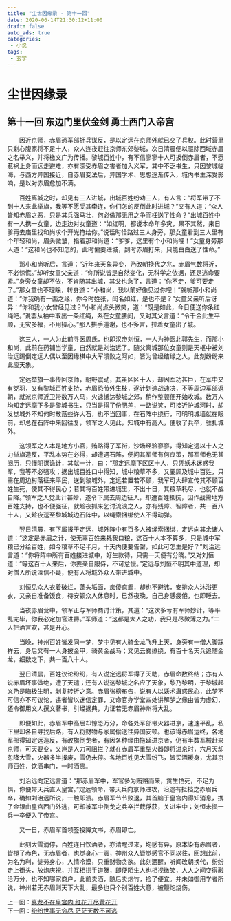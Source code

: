 ```yaml
---
title: "尘世因缘录 - 第十一回"
date: 2020-06-14T21:30:12+11:00
draft: false
auto_ads: true
categories:
 - 小说
tags:
 - 玄学
---
```

# 尘世因缘录

## 第十一回 东边门里伏金剑 勇士西门入帝宫

　　因近京师，赤眉恐军部拥兵谋反，是以定远在京师外就已交了兵权。此时营里只剩心腹家将不足十人，众人连夜赶往京师东郊黎城，次日清晨便以驱除西域赤眉之名举义，并将檄文广为传播。黎城百姓中，有不信寥寥十人可扳倒赤眉者，不愿惹祸上身而远走避难，亦有深受赤眉之害者加入义军，其中不乏书生，只因黎城临海，与西方异国接近，自赤眉变法后，异国学术、思想逐渐传入，城内书生深受影响，是以对赤眉愈加不满。

　　百姓离城之时，却见有三人进城，出城百姓纷劝三人，有人言：“将军带了不到十人来此举旗，我等不愿受其牵连，你们怎的反倒此时进城？”又有人道：“众人皆知赤眉之恶，只是其兵强马壮，何必做那无用之争而枉送了性命？”出城百姓中有一人携一女童，边走边对女童道：“如红啊，都说本命年多灾，果不其然，来日爹再去庙里找和尚求个开光符给你。”说话时恰路过三人身旁，那女童看到三人里有个年轻和尚，眉头微皱，指着那和尚道：“爹爹，这里有个小和尚哩！”女童身旁那人道：“这和尚也不知怎的，此时偏要进城，到时赤眉打来，只能白白送了性命。”

　　那小和尚听后，言道：“近年来天象异变，乃改朝换代之兆，赤眉气数将近，不必惊慌。”却听女童父亲道：“你所说皆是自然变化，无科学之依据，还是逃命要紧。”身旁女童却不依，不肯随其出城，其父也急了，言道：“你不走，爹可要走了。”那女童也不理睬，转身道：“小和尚，我以前好像见过你哩！”就听那小和尚道：“你我确有一面之缘，你今时姓张，闺名如红，是也不是？”女童父亲听后讶异：“你和我小女曾经见过？”小和尚点头微笑，道：“既是如此，今日便送你条红绳吧。”说罢从袖中取出一条红绳，系在女童腰间，又对其父言道：“令千金此生平顺，无灾多福，不用操心。”那人拱手道谢，也不多言，拉着女童出了城。

　　这三人，一人为此前寻医周氏，也即汉帝刘恒，一人为神医北郭先生，而那小和尚，此前在药铺当学童，自然就是刘治远了。随父离城那位女童则是天枢中被刘治远踢倒定远人偶以至因缘棋中大军溃败之阿如，皆为曾经结缘之人，此刻纷纷来此应天象。

　　定远举旗一事传回京师，朝野震动，其虽区区十人，却因军功甚巨，在军中又有党羽，又有黎城百姓支持，赤眉恐节外生枝，遂计划速战速决，不等周边军部返朝，就派京师近卫带数万人马，火速抵达黎城之郊，稍作整顿便开始攻城。数万人均知定远麾下多是黎城书生，只当是得了份肥差，一路说笑，可接近护城河时，却发觉城外不知何时散落些许大石，也不当回事，在石阵中绕行，可明明城墙就在眼前，却总在石阵中来回往复，领军之人见此，知城中有高人，便收了兵卒，驻扎城外。

　　这领军之人本是地方小官，贿赂得了军衔，沙场经验寥寥，得知定远以十人之力举旗造反，平乱本势在必得，却遭遇石阵，便问其军师有何良策，那军师也无甚阅历，只懂阴谋诡计，其献一计，曰：“那定远麾下区区十人，只凭妖术迷惑我军，我等不必强攻；据出城百姓口中得知，城中粮草不多，又要顾及城中百姓，只需在周边村落征来平民，送到黎城外，定远若置若不顾，我军可大肆宣传其不顾百姓生死，使其不得民心；若其将百姓带进城里，不出十日，其粮草耗尽，也就不战自降。”领军之人觉此计甚妙，遂令下属去周边征人，却遭百姓抵抗，因作战需地方百姓支持，也不便强征，就趁夜抓来乞讨流浪之人，亦有残障、智障者，共一百八十人，又趁夜送至黎城城边石阵中，以绳索捆绑使人不得动弹。

　　翌日清晨，有下属报于定远，城外阵中有百多人被绳索捆绑，定远向其余诸人道：“这定是赤眉之计，使无辜百姓来耗我口粮，这百十人本不算多，只是城中军粮已分给百姓，如今粮草不足半月，十天内便要告罄，如此可怎生是好？”刘治远言道：“你将阵中所有百姓接进城中，好生款待，只需一天便有分晓。”又对刘恒道：“等这百十人来后，你要亲自服侍，不可怠慢。”定远与刘恒不明其中道理，却对僧人所说深信不疑，便有人将城外众人带进城中。

　　刘恒见众人衣着破烂，蓬头垢面，痴傻疯癫，却也不避讳，安排众人沐浴更衣，又亲自准备饭食，待安顿众人休息时，已然夜晚，自己身感疲倦，也即睡去。

　　当夜赤眉营中，领军正与军师商讨计策，其道：“这次多亏有军师妙计，等平乱完毕，你我必定加官进爵。”军师道：“这都是大人之功，我只是尽微薄之力。”二人把酒言欢，甚是开心。

　　当晚，神州百姓皆发同一梦，梦中见有人骑金龙飞升上天，身旁有一僧人脚踩祥云，身后又有一人身披金甲，骑黄金战马；又见云雾缭绕，有百十名天兵追随金龙，细数之下，共一百八十人。

　　翌日清晨，百姓议论纷纷，有人说定远将军得了天助，赤眉命数终结；亦有人说赤眉坏事做绝，遭了天谴；还有人说这黎城之名应了天象，黎乃黎明，于黎城起义乃是晦极生明，剥复转折之意。赤眉张榜布告，说有人以妖术蛊惑民心，此梦不可信亦不可议论，违者皆以迷信定罪，又命官办学堂四处讲解梦之缘由皆为虚幻，还令御用文人撰文著书，引经据典，力证若无赤眉神州将大乱。

　　即便如此，赤眉军中高层却惊恐万分，命各处军部带火器进京，速速平乱，私下里却各自寻找后路，有人将财物与家属偷送往异国安顿。也该得赤眉运终，各地军部得知定远造反，有改旗倒戈者，有因各种缘由拖延进京者，仍有半数军械赶来京师，可天要变，又岂是人力可阻拦？就在赤眉军重型火器即将进京时，六月天却忽降大雪，火器多半报废，雪仍未停。各地百姓见大雪纷飞，皆买酒暖身，尤其京师百姓，饮酒串门，一时酒贵。

　　刘治远向定远言道：“那赤眉军中，军官多为贿赂而来，贪生怕死，不足为惧，你便带天兵直入皇宫。”定远领命，带天兵向京师进攻，沿途有抵挡之赤眉兵卒，确如刘治远所说，一触即溃。赤眉军节节败退，其首脑于皇宫内得知消息，携了金银由皇宫西门外逃，可却被军中倒戈之兵卒拦截俘获，关进牢中；刘恒未损一兵一卒便入了帝宫。

　　又一日，赤眉军首领签投降文书，赤眉即亡。

　　此刻大雪消停，百姓连日饮酒者，亦清醒过来，均感有异，原本染有赤眉者，皆褪了赤色，无赤眉者，也觉身心一震，神州众人皆觉感官不同以往，回想此前，为名为利，徒劳身心，人情冷漠，只重财物贪欲。此刻酒醒，听闻改朝换代，纷纷走上街头，放炮庆祝，并互相拱手道贺，即便陌生人也相视微笑，人人之间变得融洽万分，也不知哪家商户，此前卖酒，随后卖炮竹，捡了便宜。并未如御用学者所说，神州若无赤眉则天下大乱，最多也只个别百姓大意，被鞭炮烧伤。

上一回：[真龙不在皇宫内 红花开尽黄花开](/cn/book/karma/karma10)  
下一回：[纷纷世事无穷尽 茫茫天数不可逃](/cn/book/karma/karma12)